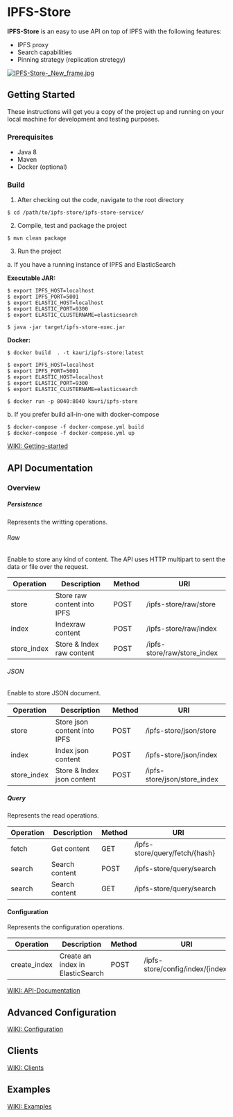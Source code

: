 IPFS-Store
======

**IPFS-Store** is an easy to use API on top of IPFS with the following features:
- IPFS proxy
- Search capabilities
- Pinning strategy (replication stretegy)

[![IPFS-_Store_-_New_frame.jpg](https://s22.postimg.cc/pgubsxo7l/IPFS-_Store_-_New_frame.jpg)](https://postimg.cc/image/mziklo4b1/)

## Getting Started

These instructions will get you a copy of the project up and running on your local machine for development and testing purposes. 

### Prerequisites

- Java 8
- Maven 
- Docker (optional)


### Build

1. After checking out the code, navigate to the root directory
```
$ cd /path/to/ipfs-store/ipfs-store-service/
```

2. Compile, test and package the project
```
$ mvn clean package
```

3. Run the project

a. If you have a running instance of IPFS and ElasticSearch 

**Executable JAR:**

```
$ export IPFS_HOST=localhost
$ export IPFS_PORT=5001
$ export ELASTIC_HOST=localhost
$ export ELASTIC_PORT=9300
$ export ELASTIC_CLUSTERNAME=elasticsearch

$ java -jar target/ipfs-store-exec.jar
```

**Docker:**

```
$ docker build  . -t kauri/ipfs-store:latest

$ export IPFS_HOST=localhost
$ export IPFS_PORT=5001
$ export ELASTIC_HOST=localhost
$ export ELASTIC_PORT=9300
$ export ELASTIC_CLUSTERNAME=elasticsearch

$ docker run -p 8040:8040 kauri/ipfs-store
```

b. If you prefer build all-in-one with docker-compose
```
$ docker-compose -f docker-compose.yml build
$ docker-compose -f docker-compose.yml up
```

[WIKI: Getting-started](https://github.com/ConsenSys/IPFS-Store/wiki/1.-Getting-started)


## API Documentation

### Overview

##### Persistence

Represents the writting operations.

###### Raw

Enable to store any kind of content. The API uses HTTP multipart to sent the data or file over the request.

| Operation | Description | Method | URI |
| -------- | -------- | -------- | -------- |
| store | Store raw content into IPFS |POST | /ipfs-store/raw/store |
| index | Indexraw content |POST | /ipfs-store/raw/index |
| store_index | Store & Index raw content | POST | /ipfs-store/raw/store_index |

###### JSON

Enable to store JSON document. 

| Operation | Description | Method | URI |
| -------- | -------- | -------- | -------- |
| store | Store json content into IPFS |POST | /ipfs-store/json/store |
| index | Index json content |POST | /ipfs-store/json/index |
| store_index | Store & Index json content | POST | /ipfs-store/json/store_index |

##### Query
Represents the read operations.

| Operation | Description | Method | URI |
| -------- | -------- | -------- | -------- |
| fetch | Get content | GET | /ipfs-store/query/fetch/{hash} |
| search | Search content | POST | /ipfs-store/query/search |
| search | Search content | GET | /ipfs-store/query/search |


#### Configuration

Represents the configuration operations.

| Operation | Description | Method | URI |
| -------- | -------- | -------- | -------- |
| create_index | Create an index in ElasticSearch |POST | /ipfs-store/config/index/{index} |

[WIKI: API-Documentation](https://github.com/ConsenSys/IPFS-Store/wiki/3.-API-Documentation)




## Advanced Configuration

[WIKI: Configuration](https://github.com/ConsenSys/IPFS-Store/wiki/2.-Configuration)



## Clients

[WIKI: Clients](https://github.com/ConsenSys/IPFS-Store/wiki/5.-Clients)



## Examples

[WIKI: Examples](https://github.com/ConsenSys/IPFS-Store/wiki/6.-Examples)
